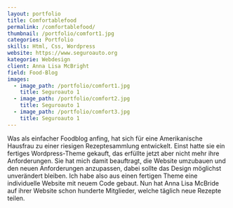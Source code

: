 ```yaml
---
layout: portfolio
title: Comfortablefood
permalink: /comfortablefood/
thumbnail: /portfolio/comfort1.jpg
categories: Portfolio 
skills: Html, Css, Wordpress
website: https://www.seguroauto.org
kategorie: Webdesign
client: Anna Lisa McBright
field: Food-Blog
images:
  - image_path: /portfolio/comfort1.jpg
    title: Seguroauto 1
  - image_path: /portfolio/comfort2.jpg
    title: Seguroauto 1
  - image_path: /portfolio/comfort3.jpg
    title: Seguroauto 1
---
```


Was als einfacher Foodblog anfing, hat sich für eine Amerikanische Hausfrau zu einer riesigen Rezeptesammlung entwickelt. Einst hatte sie ein fertiges Wordpress-Theme gekauft, das erfüllte jetzt aber nicht mehr ihre Anforderungen. Sie hat mich damit beauftragt, die Website umzubauen und den neuen Anforderungen anzupassen, dabei sollte das Design möglichst unverändert bleiben. Ich habe also aus einen fertigen Theme eine individuelle Website mit neuem Code gebaut. Nun hat Anna Lisa McBride auf ihrer Website schon hunderte Mitglieder, welche täglich neue Rezepte teilen.
